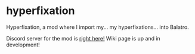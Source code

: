 # hyperfixation
Hyperfixation, a mod where I import my... my hyperfixations... into Balatro.

Discord server for the mod is <a href="[URL](https://discord.gg/QwJtrdy4xS)">right here!</a>
Wiki page is up and in development!

